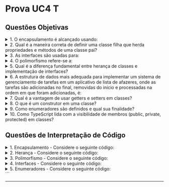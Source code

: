 # Prova UC4 T

## Questões Objetivas

<details>
<summary>1. O encapsulamento é alcançado usando:</summary>

- A) Modificadores de acesso como `private`, `public` e `protected`.  
- B) Métodos getters e setters.  
- C) Classes e objetos.  
- D) Todas as opções acima.  
</details>

<details>
<summary>2. Qual é a maneira correta de definir uma classe filha que herda propriedades e métodos de uma classe pai?</summary>

- A) Usando a palavra-chave `implements` na declaração da classe filha.  
- B) Usando a palavra-chave `inherits`.  
- C) Usando a palavra-chave `extends` na declaração da classe filha.  
- D) Usando a palavra-chave `interface`.  
</details>

<details>
<summary>3. As interfaces são usadas para:</summary>

- A) Executar código em tempo de execução.  
- B) Controlar o fluxo de um programa.  
- C) Definir estruturas de dados e contratos para objetos.  
- D) Armazenar dados em arrays.  
</details>

<details>
<summary>4. O polimorfismo refere-se a:</summary>

- A) Um tipo de encapsulamento.  
- B) A capacidade de uma classe ter múltiplos métodos com o mesmo nome, mas com diferentes implementações.  
- C) Uma técnica de depuração.  
- D) Um tipo de herança múltipla.  
</details>

<details>
<summary>5. Qual é a diferença fundamental entre herança de classes e implementação de interfaces?</summary>

- A) Herança de classes permite a reutilização de código, enquanto interfaces não.  
- B) Interfaces permitem a reutilização de código, enquanto herança não.  
- C) Ambas são iguais.  
- D) Interfaces podem conter lógica, herança não.  
</details>

<details>
<summary>6. A estrutura de dados mais adequada para implementar um sistema de gerenciamento de tarefas em um aplicativo de lista de afazeres, onde as tarefas são adicionadas no final, removidas do início e processadas na ordem em que foram adicionadas, é:</summary>

- A) Pilha.  
- B) Lista ligada.  
- C) Fila.  
- D) Conjunto.  
</details>

<details>
<summary>7. Qual é a vantagem de usar getters e setters em classes?</summary>

- A) Eles facilitam a manipulação de dados privados.  
- B) Eles evitam a criação de objetos.  
- C) Eles eliminam a necessidade de construtores.  
- D) Eles são mais rápidos que acessar propriedades diretamente.  
</details>

<details>
<summary>8. O que é um construtor em uma classe?</summary>

- A) Um método usado para criar instâncias da classe.  
- B) Um método que só pode ser usado internamente.  
- C) Um método especial que é automaticamente invocado quando uma instância da classe é criada.  
- D) A e C estão corretas.  
</details>

<details>
<summary>9. Como enumeradores são definidos e qual sua finalidade?</summary>

- A) Enumeradores são definidos usando a palavra-chave `enum` e são usados para representar um conjunto de valores nomeados.  
- B) Enumeradores são usados apenas para criar objetos.  
- C) Enumeradores são tipos especiais de funções.  
- D) Enumeradores não existem em TypeScript.  
</details>

<details>
<summary>10. Como TypeScript lida com a visibilidade de membros (public, private, protected) em classes?</summary>

- A) TypeScript ignora completamente as palavras-chave de visibilidade.  
- B) TypeScript respeita as palavras-chave de visibilidade e impõe restrições de acesso conforme especificado.  
- C) Todas as propriedades são públicas por padrão e não podem ser modificadas.  
- D) A visibilidade é controlada apenas no tempo de execução.  
</details>


## Questões de Interpretação de Código

<details>
<summary>1. Encapsulamento - Considere o seguinte código:</summary>

```typescript
class Person {
    private name: string;
    constructor(name: string) {
        this.name = name;
    }
    getName(): string {
        return this.name;
    }
}

const person = new Person("John");
console.log(person.name);
````

O que será impresso no console? Haverá algum erro? Se sim, como você poderia corrigi-lo?

</details>

<details>
<summary>2. Herança - Considere o seguinte código:</summary>

```typescript
class Animal {
    sound: string;

    constructor(sound: string) {
        this.sound = sound;
    }

    makeSound() {
        console.log(this.sound);
    }
}

class Dog extends Animal {
    breed: string;

    constructor(breed: string) {
        super("Woof!");
        this.breed = breed;
    }

    displayInfo() {
        console.log(`This dog is a ${this.breed} breed.`);
    }
}

class GoldenRetriever extends Dog {
    constructor() {
        super("Golden Retriever");
    }

    fetch() {
        console.log("Fetching...");
    }
}

const golden = new GoldenRetriever();
golden.makeSound();
golden.displayInfo();
golden.fetch();
```

O que será impresso no console?

</details>

<details>
<summary>3. Polimorfismo - Considere o seguinte código:</summary>

```typescript
class Shape {
    draw(): void {
        console.log("Desenhando forma...");
    }
}

class Circle extends Shape {
    draw(): void {
        console.log("Desenhando círculo...");
    }

    calculateArea(): void {
        console.log("Calculando área do círculo...");
    }
}

class Square {
    draw(): void {
        console.log("Desenhando quadrado...");
    }
}

function drawShapes(shapes: Shape[]): void {
    shapes.forEach(shape => {
        shape.draw();
    });
}

const circle = new Circle();
const square = new Square();

const shapes: Shape[] = [circle, square];

drawShapes(shapes);
```

O que acontecerá neste código? Ocorrerá algum erro? Se sim, qual?

</details>

<details>
<summary>4. Interfaces - Considere o seguinte código:</summary>

```typescript
interface Calculator {
    add(a: number): number {
        return a + 10;
    }
}

class BasicCalculator implements Calculator {
    add(a: number): number {
        return a + 10;
    }
}

const calculator: Calculator = new BasicCalculator();
const result = calculator.add(5, 7);
console.log(result);
```

O que acontecerá neste código? Ocorrerão erros? Se sim, quais?

</details>

<details>
<summary>5. Enumeradores - Considere o seguinte código:</summary>

```typescript
enum DayOfWeek {
    Monday = 1,
    Tuesday = 2,
    Wednesday = 3,
    Thursday = 4,
    Friday = 5,
    Saturday = 6,
    Sunday = 7
}

function getNextDay(day: DayOfWeek): DayOfWeek {
    if (day === DayOfWeek.Sunday) {
        return DayOfWeek.Monday;
    } else {
        return day + 1;
    }
}

const currentDay: DayOfWeek = DayOfWeek.Wednesday;
const nextDay: DayOfWeek = getNextDay(currentDay);
console.log("Next day:", nextDay);
```

O que será mostrado no console?

</details>
```

---


